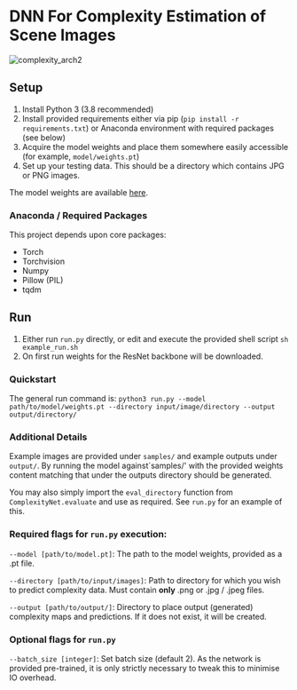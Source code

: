 # DNN For Complexity Estimation of Scene Images

![complexity_arch2](https://github.com/ckyleda/ComplexityNN/assets/3833991/faa80847-6403-4fb5-8f5b-bcdd415ca2a4)

## Setup

1. Install Python 3 (3.8 recommended)
2. Install provided requirements either via pip (`pip install -r requirements.txt`) or Anaconda environment with required packages (see below)
3. Acquire the model weights and place them somewhere easily accessible (for example, `model/weights.pt`)
4. Set up your testing data. This should be a directory which contains JPG or PNG images.

The model weights are available [here](https://github.com/ckyleda/ComplexityNN/releases/download/1.0.0/complexity_net.pt).

### Anaconda / Required Packages

This project depends upon core packages:

- Torch
- Torchvision
- Numpy
- Pillow (PIL)
- tqdm

## Run

1. Either run `run.py` directly, or edit and execute the provided shell script `sh example_run.sh`
2. On first run weights for the ResNet backbone will be downloaded. 

### Quickstart

The general run command is: `python3 run.py --model path/to/model/weights.pt --directory input/image/directory --output output/directory/`

### Additional Details

Example images are provided under `samples/` and example outputs under `output/`. 
By running the model against`samples/' with the provided weights content matching that 
under the outputs directory should be generated.

You may also simply import the `eval_directory` function from `ComplexityNet.evaluate` and use as required.
See `run.py` for an example of this.

### Required flags for `run.py` execution:

`--model [path/to/model.pt]`: The path to the model weights, provided as a .pt file.

`--directory [path/to/input/images]`: Path to directory for which you wish to predict complexity data.
Must contain **only** .png or .jpg / .jpeg files.

`--output [path/to/output/]`: Directory to place output (generated) complexity maps and predictions.
If it does not exist, it will be created.

### Optional flags for `run.py`

`--batch_size [integer]`: Set batch size (default 2). As the network is provided pre-trained,
it is only strictly necessary to tweak this to minimise IO overhead.
